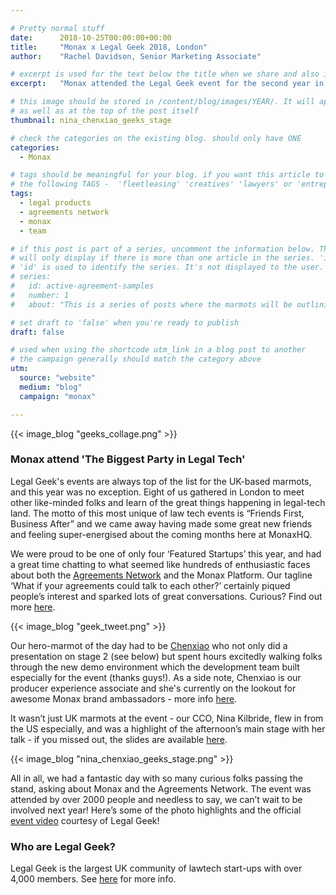 ```yaml
---

# Pretty normal stuff
date:      2018-10-25T00:00:00+00:00
title:     "Monax x Legal Geek 2018, London"
author:    "Rachel Davidson, Senior Marketing Associate"

# excerpt is used for the text below the title when we share and also is the summary of the post on https://monax.io/blog
excerpt:   "Monax attended the Legal Geek event for the second year in a row, and it was a super-productive and fun day."

# this image should be stored in /content/blog/images/YEAR/. It will appear as a thumbnail on any listings,
# as well as at the top of the post itself
thumbnail: nina_chenxiao_geeks_stage

# check the categories on the existing blog. should only have ONE
categories:
  - Monax

# tags should be meaningful for your blog. if you want this article to show on a 'use case' page, you can use
# the following TAGS -  'fleetleasing' 'creatives' 'lawyers' or 'entrepreneurs'
tags:
  - legal products
  - agreements network
  - monax
  - team

# if this post is part of a series, uncomment the information below. The 'article series' box
# will only display if there is more than one article in the series. 'id', 'number' and 'about' all must be present.
# 'id' is used to identify the series. It's not displayed to the user.
# series:
#   id: active-agreement-samples
#   number: 1
#   about: "This is a series of posts where the marmots will be outlining how the Monax Platform and the Agreements Network can be used in harmony to create the legal products of the future."

# set draft to 'false' when you're ready to publish
draft: false

# used when using the shortcode utm_link in a blog post to another
# the campaign generally should match the category above
utm:
  source: "website"
  medium: "blog"
  campaign: "monax"

---
```


<!-- In general the filename below should match thumbnail category above -->
{{< image_blog "geeks_collage.png" >}}


<!-- Content markdown here - first title on page is auto generated from title in frontmatter -->
### Monax attend 'The Biggest Party in Legal Tech'

Legal Geek's events are always top of the list for the UK-based marmots, and this year was no exception. Eight of us gathered in London to meet other like-minded folks and learn of the great things happening in legal-tech land.
The motto of this most unique of law tech events is “Friends First, Business After” and we came away having made some great new friends and feeling super-energised about the coming months here at MonaxHQ.

We were proud to be one of only four ‘Featured Startups’ this year, and had a great time chatting to what seemed like hundreds of enthusiastic faces about both the [Agreements Network](https://agreements.network) and the Monax Platform. Our tagline ‘What if your agreements could talk to each other?’ certainly piqued people’s interest and sparked lots of great conversations. Curious? Find out more [here](https://monax.io/blog/2018/08/21/example-active-agreement-workflows-and-interfaces/).

{{< image_blog "geek_tweet.png" >}}

Our hero-marmot of the day had to be [Chenxiao](https://monax.io/blog/2018/10/05/meet-the-marmots-chenxiao-hu-wu-producer-experience-associate/) who not only did a presentation on stage 2 (see below) but spent hours excitedly walking folks through the new demo environment which the development team built especially for the event (thanks guys!). As a side note, Chenxiao is our producer experience associate and she's currently on the lookout for awesome Monax brand ambassadors - more info [here](https://monax.io/blog/2018/10/17/love-monax-love-marmots-become-an-mba-monax-brand-ambassador/).

It wasn’t just UK marmots at the event - our CCO, Nina Kilbride, flew in from the US especially, and was a highlight of the afternoon’s main stage with her talk - if you missed out, the slides are available [here](https://docs.google.com/presentation/d/e/2PACX-1vTvzVnrPF1JKbenYekp34pp8b4Tvq8dG0LhTFNe8G5hJ3yk7O0xp23ydwSDAlBZToJ0wg8I8zwrj7Uf/pub?start=false&loop=false&delayms=3000).

{{< image_blog "nina_chenxiao_geeks_stage.png" >}}

All in all, we had a fantastic day with so many curious folks passing the stand, asking about Monax and the Agreements Network.
The event was attended by over 2000 people and needless to say, we can’t wait to be involved next year! Here’s some of the photo highlights and the official [event video](https://youtu.be/45BwpLmL8lc) courtesy of Legal Geek!


### Who are Legal Geek?
Legal Geek is the largest UK community of lawtech start-ups with over 4,000 members. See [here](https://www.legalgeek.co) for more info.
